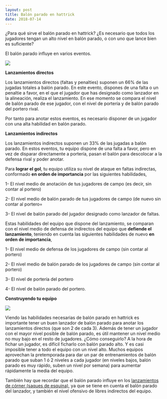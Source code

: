 ```yaml
---
layout: post
title: Balón parado en hattrick
date: 2018-07-14
---
```


¿Para qué sirve el balón parado en hattrick? ¿Es necesario que todos los jugadores tengan un alto nivel en balón parado, o con uno que lance bien es suficiente?

El balón parado influye en varios eventos.

[![](http://www.guiaocerin.com/es/wp-content/uploads/sites/2/2018/07/free-kick-cartoon.png)](http://www.guiaocerin.com/es/wp-content/uploads/sites/2/2018/07/free-kick-cartoon.png)

**Lanzamientos directos**

Los lanzamientos directos (faltas y penalties) suponen un 66% de las jugadas totales a balón parado. En este evento, dispones de una falta o un penaltie a favor, en el que el jugador que has designado como lanzador en la alineación, realiza el lanzamiento. En ese momento se compara el nivel de balón parado de ese jugador, con el nivel de portería y de balón parado del portero rival.

Por tanto para anotar estos eventos, es necesario disponer de un jugador con una alta habilidad en balón parado.

**Lanzamientos indirectos**

Los lanzamientos indirectos suponen un 33% de las jugadas a balón parado. En estos eventos, tu equipo dispone de una falta a favor, pero en vez de disparar directamente a portería, pasan el balón para descolocar a la defensa rival y poder anotar.

Para **lograr el gol**, tu equipo utiliza su nivel de ataque en faltas indirectas, conformado **en orden de importancia** por las siguientes habilidades,

1- El nivel medio de anotación de tus jugadores de campo (es decir, sin contar al portero)

2- El nivel medio de balón parado de tus jugadores de campo (de nuevo sin contar al portero=

3- El nivel de balón parado del jugador designado como lanzador de faltas.

Estas habilidades del equipo que dispone del lanzamiento, se comparan con el nivel medio de defensa de indirectos del equipo que **defiende el lanzamiento**, teniendo en cuenta las siguientes habilidades de nuevo **en orden de importancia**,

1- El nivel medio de defensa de los jugadores de campo (sin contar al portero)

2- El nivel medio de balón parado de los jugadores de campo (sin contar al portero)

3- El nivel de portería del portero

4- El nivel de balón parado del portero.

**Construyendo tu equipo**

[![](http://www.guiaocerin.com/es/wp-content/uploads/sites/2/2018/07/balón-parado-indirecto.jpg)](http://www.guiaocerin.com/es/wp-content/uploads/sites/2/2018/07/balón-parado-indirecto.jpg)

Viendo las habilidades necesarias de balón parado en hattrick es importante tener un buen lanzador de balón parado para anotar los lanzamientos directos (que son 2 de cada 3). Además de tener un jugador con el mayor nivel posible de balón parado, es útil mantener un nivel medio no muy bajo en el resto de jugadores. ¿Cómo conseguirlo? A la hora de fichar un jugador, es difícil ficharlo con balón parado alto. Y es casi imposible tener a todo el equipo con un nivel alto. Muchos equipos aprovechan la pretemporada para dar un par de entrenamientos de balón parado que suban 1 ó 2 niveles a cada jugador (en niveles bajos, balón parado es muy rápido, suben un nivel por semana) para aumentar rápidamente la media del equipo.

También hay que recordar que el balón parado influye en los [lanzamientos de córner (saques de esquina)](http://www.guiaocerin.com/es/otros-eventos-especiales-hattrick/), ya que se tiene en cuenta el balón parado del lanzador, y también el nivel ofensivo de libres indirectos del equipo.
